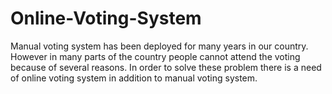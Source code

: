 # Online-Voting-System
 Manual voting system has been deployed for many years in our country. However in many parts of the country people cannot attend the voting because of several reasons. In order to solve these problem there is a need of online voting system in addition to manual voting system.

